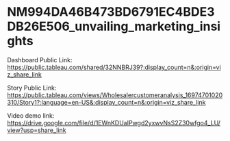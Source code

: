 # NM994DA46B473BD6791EC4BDE3DB26E506_unvailing_marketing_insights


Dashboard Public Link: https://public.tableau.com/shared/32NNBRJ39?:display_count=n&:origin=viz_share_link

Story Public Link: https://public.tableau.com/views/Wholesalercustomeranalysis_16974701020310/Story1?:language=en-US&:display_count=n&:origin=viz_share_link

Video demo link: https://drive.google.com/file/d/1EWnKDUaIPwgd2yxwvNsS2Z30wfgo4_LU/view?usp=share_link
